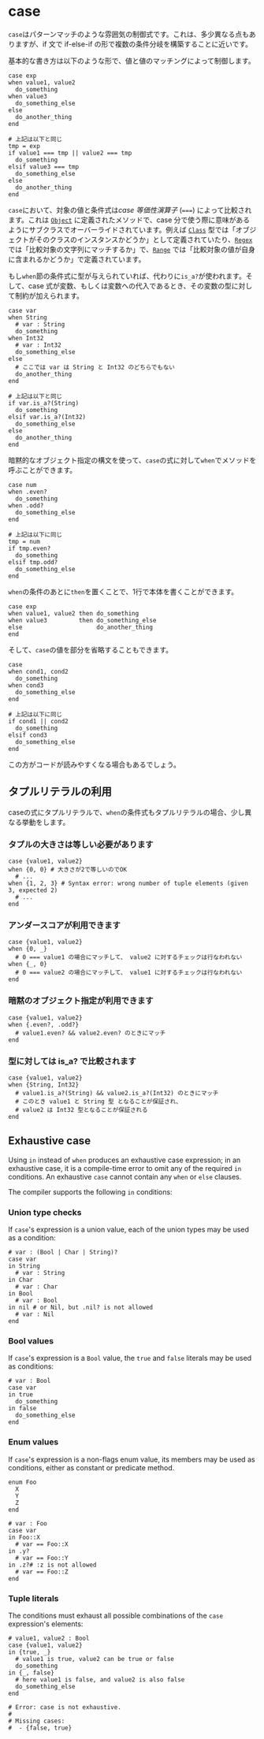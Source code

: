 # case

`case`はパターンマッチのような雰囲気の制御式です。これは、多少異なる点もありますが、if 文で if-else-if の形で複数の条件分岐を構築することに近いです。

基本的な書き方は以下のような形で、値と値のマッチングによって制御します。

```crystal
case exp
when value1, value2
  do_something
when value3
  do_something_else
else
  do_another_thing
end

# 上記は以下と同じ
tmp = exp
if value1 === tmp || value2 === tmp
  do_something
elsif value3 === tmp
  do_something_else
else
  do_another_thing
end
```

`case`において、対象の値と条件式は*case 等価性演算子* (`===`) によって比較されます。これは [`Object`](https://crystal-lang.org/api/latest/Object.html#%3D%3D%3D%28other%29-instance-method) に定義されたメソッドで、case 分で使う際に意味があるようにサブクラスでオーバーライドされています。例えば [`Class`](https://crystal-lang.org/api/latest/Class.html#%3D%3D%3D%28other%29-instance-method) 型では「オブジェクトがそのクラスのインスタンスかどうか」として定義されていたり、[`Regex`](https://crystal-lang.org/api/latest/Regex.html#%3D%3D%3D%28other%3AString%29-instance-method) では「比較対象の文字列にマッチするか」で、[`Range`](https://crystal-lang.org/api/latest/Range.html#%3D%3D%3D%28value%29-instance-method) では「比較対象の値が自身に含まれるかどうか」で定義されています。

もし`when`節の条件式に型が与えられていれば、代わりに`is_a?`が使われます。そして、case 式が変数、もしくは変数への代入であるとき、その変数の型に対して制約が加えられます。

```crystal
case var
when String
  # var : String
  do_something
when Int32
  # var : Int32
  do_something_else
else
  # ここでは var は String と Int32 のどちらでもない
  do_another_thing
end

# 上記は以下と同じ
if var.is_a?(String)
  do_something
elsif var.is_a?(Int32)
  do_something_else
else
  do_another_thing
end
```

暗黙的なオブジェクト指定の構文を使って、`case`の式に対して`when`でメソッドを呼ぶことができます。

```crystal
case num
when .even?
  do_something
when .odd?
  do_something_else
end

# 上記は以下に同じ
tmp = num
if tmp.even?
  do_something
elsif tmp.odd?
  do_something_else
end
```

`when`の条件のあとに`then`を置くことで、1行で本体を書くことができます。

```crystal
case exp
when value1, value2 then do_something
when value3         then do_something_else
else                     do_another_thing
end
```

そして、`case`の値を部分を省略することもできます。

```crystal
case
when cond1, cond2
  do_something
when cond3
  do_something_else
end

# 上記は以下に同じ
if cond1 || cond2
  do_something
elsif cond3
  do_something_else
end
```

この方がコードが読みやすくなる場合もあるでしょう。

## タプルリテラルの利用

caseの式にタプルリテラルで、`when`の条件式もタプルリテラルの場合、少し異なる挙動をします。

### タプルの大きさは等しい必要があります

```{.crystal nocheck}
case {value1, value2}
when {0, 0} # 大きさが2で等しいのでOK
  # ...
when {1, 2, 3} # Syntax error: wrong number of tuple elements (given 3, expected 2)
  # ...
end
```

### アンダースコアが利用できます

```crystal
case {value1, value2}
when {0, _}
  # 0 === value1 の場合にマッチして、 value2 に対するチェックは行なわれない
when {_, 0}
  # 0 === value2 の場合にマッチして、 value1 に対するチェックは行なわれない
end
```

### 暗黙のオブジェクト指定が利用できます

```crystal
case {value1, value2}
when {.even?, .odd?}
  # value1.even? && value2.even? のときにマッチ
end
```

### 型に対しては is_a? で比較されます

```crystal
case {value1, value2}
when {String, Int32}
  # value1.is_a?(String) && value2.is_a?(Int32) のときにマッチ
  # このとき value1 と String 型 となることが保証され、
  # value2 は Int32 型となることが保証される
end
```

## Exhaustive case

Using `in` instead of `when` produces an exhaustive case expression; in an exhaustive case, it is a compile-time error to omit any of the required `in` conditions. An exhaustive `case` cannot contain any `when` or `else` clauses.

The compiler supports the following `in` conditions:

### Union type checks

If `case`'s expression is a union value, each of the union types may be used as a condition:

```crystal
# var : (Bool | Char | String)?
case var
in String
  # var : String
in Char
  # var : Char
in Bool
  # var : Bool
in nil # or Nil, but .nil? is not allowed
  # var : Nil
end
```

### Bool values

If `case`'s expression is a `Bool` value, the `true` and `false` literals may be used as conditions:

```crystal
# var : Bool
case var
in true
  do_something
in false
  do_something_else
end
```

### Enum values

If `case`'s expression is a non-flags enum value, its members may be used as conditions, either as constant or predicate method.

```crystal
enum Foo
  X
  Y
  Z
end

# var : Foo
case var
in Foo::X
  # var == Foo::X
in .y?
  # var == Foo::Y
in .z?# :z is not allowed
  # var == Foo::Z
end
```

### Tuple literals

The conditions must exhaust all possible combinations of the `case` expression's elements:

```crystal
# value1, value2 : Bool
case {value1, value2}
in {true, _}
  # value1 is true, value2 can be true or false
  do_something
in {_, false}
  # here value1 is false, and value2 is also false
  do_something_else
end

# Error: case is not exhaustive.
#
# Missing cases:
#  - {false, true}
```
